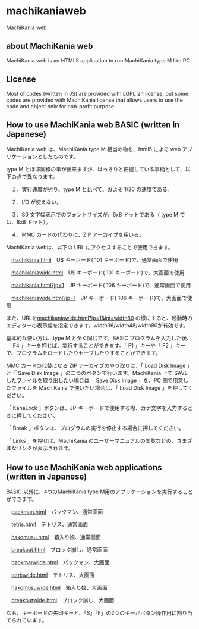 # machikaniaweb
MachiKania web

## about MachiKania web
MachiKania web is an HTML5 application to run MachiKania type M like PC.

## License
Most of codes (written in JS) are provided with LGPL 2.1 license, but some codes are provided with MachiKania license that allows users to use the code and object only for non-profit purpose.

## How to use MachiKania web BASIC (written in Japanese)

MachiKania web は、MachiKania type M 相当の物を、html5 による web アプリケーションとしたものです。

type M とほぼ同様の事が出来ますが、はっきりと把握している事柄として、以下の点で異なります。

　１．実行速度が劣り、type M と比べて、およそ 1/20 の速度である。

　２．I/O が使えない。

　３．80 文字幅表示でのフォントサイズが、6x8 ドットである（ type M では、8x8 ドット）。

　４．MMC カードの代わりに、ZIP アーカイブを用いる。

MachiKania webは、以下の URL にアクセスすることで使用できます。

　[machikania.html](https://kmorimatsu.github.io/machikania/machikania.html)　US キーボード( 101 キーボード)で、通常画面で使用

　[machikaniawide.html](https://kmorimatsu.github.io/machikania/machikaniawide.html)　US キーボード( 101 キーボード)で、大画面で使用

　[machikania.html?jp=1](https://kmorimatsu.github.io/machikania/machikania.html?jp=1)　JP キーボード( 106 キーボード)で、通常画面で使用

　[machikaniawide.html?jp=1](https://kmorimatsu.github.io/machikania/machikaniawide.html?jp=1)　JP キーボード( 106 キーボード)で、大画面で使用

また、URLを[machikaniawide.html?jp=1&ini=width80](https://kmorimatsu.github.io/machikania/machikaniawide.html?jp=1&ini=width80) の様にすると、起動時のエディターの表示幅を指定できます。width36/width48/width80が有効です。

基本的な使い方は、type M と全く同じです。BASIC プログラムを入力した後、「 F4 」キーを押せば、実行することができます。「 F1 」キーや「 F2 」キーで、プログラムをロードしたりセーブしたりすることができます。

MMC カードの代替になる ZIP アーカイブのやり取りは、「 Load Disk Image 」と「 Save Disk Image 」の二つのボタンで行います。MachiKania 上で SAVE したファイルを取り出したい場合は「 Save Disk Image 」を、PC 側で用意したファイルを MachiKania で使いたい場合は、「 Load Disk Image 」を押してください。

「 KanaLock 」ボタンは、JP-キーボードで使用する際、カナ文字を入力するときに押してください。

「 Break 」ボタンは、プログラムの実行を停止する場合に押してください。

「 Links 」を押せば、MachiKania のユーザーマニュアルの閲覧などの、さまざまなリンクが表示されます。

## How to use MachiKania web applications (written in Japanese)

BASIC 以外に、4つのMachiKania type M用のアプリケーションを実行することができます。

　[packman.html](https://kmorimatsu.github.io/machikania/packman.html)　パックマン、通常画面

　[tetris.html](https://kmorimatsu.github.io/machikania/tetris.html)　テトリス、通常画面

　[hakomusu.html](https://kmorimatsu.github.io/machikania/hakomusu.html)　箱入り娘、通常画面

　[breakout.html](https://kmorimatsu.github.io/machikania/breakout.html)　ブロック崩し、通常画面

　[packmanwide.html](https://kmorimatsu.github.io/machikania/packmanwide.html)　パックマン、大画面

　[tetriswide.html](https://kmorimatsu.github.io/machikania/tetriswide.html)　テトリス、大画面

　[hakomusuwide.html](https://kmorimatsu.github.io/machikania/hakomusuwide.html)　箱入り娘、大画面

　[breakoutwide.html](https://kmorimatsu.github.io/machikania/breakoutwide.html)　ブロック崩し、大画面

なお、キーボードの矢印キーと、「S」「F」の2つのキーがボタン操作用に割り当てられています。